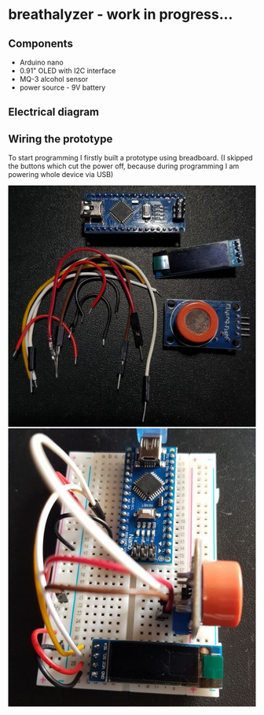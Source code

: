 # breathalyzer - work in progress...
## Components
- Arduino nano
- 0.91" OLED with I2C interface
- MQ-3 alcohol sensor
- power source - 9V battery

## Electrical diagram



## Wiring the prototype
To start programming I firstly built a prototype using breadboard. (I skipped the buttons which cut the power off, because during programming I am powering whole device via USB)

![components](images/components.jpg)
![wired_breadboard](images/wired_prototype.jpg)